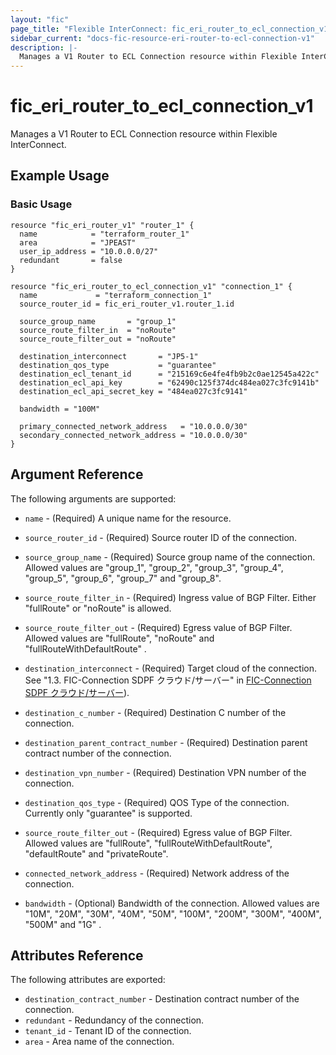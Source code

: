 ```yaml
---
layout: "fic"
page_title: "Flexible InterConnect: fic_eri_router_to_ecl_connection_v1"
sidebar_current: "docs-fic-resource-eri-router-to-ecl-connection-v1"
description: |-
  Manages a V1 Router to ECL Connection resource within Flexible InterConnect.
---
```


# fic\_eri\_router\_to\_ecl\_connection\_v1

Manages a V1 Router to ECL Connection resource within Flexible InterConnect.

## Example Usage

### Basic Usage

```hcl
resource "fic_eri_router_v1" "router_1" {
  name            = "terraform_router_1"
  area            = "JPEAST"
  user_ip_address = "10.0.0.0/27"
  redundant       = false
}

resource "fic_eri_router_to_ecl_connection_v1" "connection_1" {
  name             = "terraform_connection_1"
  source_router_id = fic_eri_router_v1.router_1.id

  source_group_name       = "group_1"
  source_route_filter_in  = "noRoute"
  source_route_filter_out = "noRoute"

  destination_interconnect       = "JP5-1"
  destination_qos_type           = "guarantee"
  destination_ecl_tenant_id      = "215169c6e4fe4fb9b2c0ae12545a422c"
  destination_ecl_api_key        = "62490c125f374dc484ea027c3fc9141b"
  destination_ecl_api_secret_key = "484ea027c3fc9141"

  bandwidth = "100M"

  primary_connected_network_address   = "10.0.0.0/30"
  secondary_connected_network_address = "10.0.0.0/30"
}
```

## Argument Reference

The following arguments are supported:

* `name` - (Required) A unique name for the resource.

* `source_router_id` - (Required) Source router ID of the connection.

* `source_group_name` - (Required) Source group name of the connection.
  Allowed values are "group_1", "group_2", "group_3", "group_4",
"group_5", "group_6", "group_7" and "group_8".

* `source_route_filter_in` - (Required) Ingress value of BGP Filter. 
  Either "fullRoute" or "noRoute" is allowed.

* `source_route_filter_out` - (Required) Egress value of BGP Filter. 
  Allowed values are "fullRoute", "noRoute" and "fullRouteWithDefaultRoute" .

* `destination_interconnect` - (Required) Target cloud of the connection. 
  See "1.3. FIC-Connection SDPF クラウド/サーバー" in [FIC-Connection SDPF クラウド/サーバー](https://sdpf.ntt.com/services/docs/fic/service-descriptions/connection-ecl/connection-ecl.html#id4)).

* `destination_c_number` - (Required) Destination C number of the connection.

* `destination_parent_contract_number` - (Required) 
  Destination parent contract number of the connection.

* `destination_vpn_number` - (Required) 
  Destination VPN number of the connection.

* `destination_qos_type` - (Required) QOS Type of the connection.
  Currently only "guarantee" is supported.

* `source_route_filter_out` - (Required) Egress value of BGP Filter. 
  Allowed values are "fullRoute", "fullRouteWithDefaultRoute", "defaultRoute" and "privateRoute".

* `connected_network_address` - (Required) Network address of the connection.

* `bandwidth` - (Optional) Bandwidth of the connection. 
  Allowed values are "10M", "20M", "30M", "40M", "50M", "100M", "200M", "300M", "400M", "500M" and "1G" .


## Attributes Reference

The following attributes are exported:

* `destination_contract_number` - 
  Destination contract number of the connection.
* `redundant` - Redundancy of the connection.
* `tenant_id` - Tenant ID of the connection.
* `area` - Area name of the connection.

